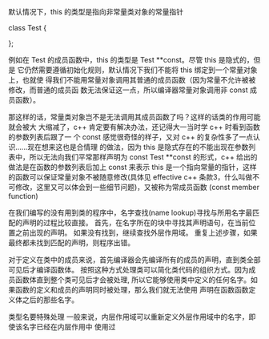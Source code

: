 默认情况下，this 的类型是指向非常量类对象的常量指针

class Test {

};

例如在 Test 的成员函数中，this 的类型是 Test **const。尽管 this 是隐式的，但是
它仍然需要遵循初始化规则，默认情况下我们不能将 this 绑定到一个常量对象上，也就使
得我们不能用常量对象调用其普通的成员函数（因为常量不允许被被修改，而普通的成员函
数无法保证这一点，所以编译器常量对象调用非 const 成员函数）。

那这样的话，常量类对象岂不是无法调用其成员函数了吗？这样的话类的作用可能就会被大
大缩减了，c++ 肯定要有解决办法，还记得大一当时学 c++ 时看到函数的参数列表后跟了一
个 const 感觉很奇怪的样子，又对 c++ 的复杂性多了一点认识......现在想来这也是合情理
的做法，因为 this 是隐式存在的不能出现在参数列表中，所以无法向我们平常那样声明为
const Test **const 的形式，c++ 给出的做法是在函数的参数列表后加上 const 来表示
this 是一个指向常量的指针，这样的函数可以保证常量对象不被随意修改(具体见 effective c++
条款3，什么叫做不可修改，这里又可以体会到一些细节问题)，又被称为常成员函数
(const member function)

在我们编写的没有用到类的程序中，名字查找(name lookup)寻找与所用名字最匹配的声明的过程比较直接。
首先，在名字所在的块中寻找其声明语句，在当前位置之前出现的声明。
如果没有找到，继续查找外层作用域。
重复上述步骤，如果最终都未找到匹配的声明，则程序出错。

对于定义在类中的成员来说，首先编译器会先编译所有的成员的声明，直到类全部可见后才编译函数体。
按照这种方式处理类可以简化类代码的组织方式。因为成员函数体直到整个类可见后才会被处理,
所以它能够使用类中定义的任何名字。如果函数的定义和成员的声明同时被处理，那么我们就无法使用
声明在函数函数定义体之后的那些名字。

类型名要特殊处理
    一般来说，内层作用域可以重新定义外层作用域中的名字，即使该名字已经在内层作用中
    使用过
